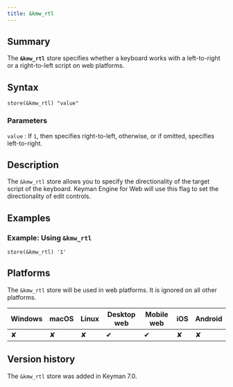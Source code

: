 ```yaml
---
title: &kmw_rtl
---
```

  
## Summary

The **`&kmw_rtl`** store specifies whether a keyboard works with a
left-to-right or a right-to-left script on web platforms.

## Syntax

```
store(&kmw_rtl) "value"
```

### Parameters

`value`
:   If `1`, then specifies right-to-left, otherwise, or if omitted,
    specifies left-to-right.

## Description

The `&kmw_rtl` store allows you to specify the directionality of the
target script of the keyboard. Keyman Engine for Web will use this flag
to set the directionality of edit controls.

## Examples

### Example: Using `&kmw_rtl`

```
store(&kmw_rtl) '1'
```

## Platforms

The `&kmw_rtl` store will be used in web platforms. It is ignored on all
other platforms.

| Windows | macOS | Linux | Desktop web | Mobile web | iOS | Android |
|---------|-------|-------|-------------|------------|-----|---------|
| ✘       | ✘     | ✘     | ✔           | ✔          | ✘   | ✘       |

## Version history

The `&kmw_rtl` store was added in Keyman 7.0.
